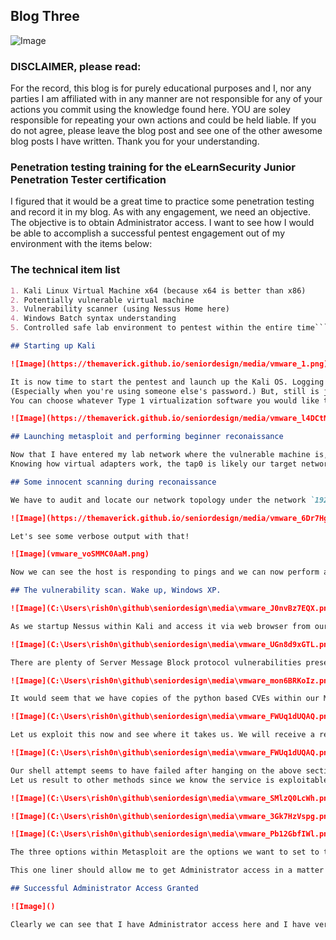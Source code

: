 ## Blog Three

![Image](https://themaverick.github.io/seniordesign/gifs/matrixbackground.gif)

### DISCLAIMER, please read:
For the record, this blog is for purely educational purposes and I, nor any parties I am affiliated with in any manner are not responsible for any of your actions you commit using the knowledge found here. YOU are soley responsible for repeating your own actions and could be held liable. If you do not agree, please leave the blog post and see one of the other awesome blog posts I have written. Thank you for your understanding. 

### Penetration testing training for the eLearnSecurity Junior Penetration Tester certification 
I figured that it would be a great time to practice some penetration testing and record it in my blog. As with any engagement, we need an objective. The objective is to obtain Administrator access. I want to see how I would be able to accomplish a successful pentest engagement out of my environment with the items below: 

### The technical item list
```markdown
1. Kali Linux Virtual Machine x64 (because x64 is better than x86)
2. Potentially vulnerable virtual machine
3. Vulnerability scanner (using Nessus Home here)
4. Windows Batch syntax understanding 
5. Controlled safe lab environment to pentest within the entire time```

## Starting up Kali

![Image](https://themaverick.github.io/seniordesign/media/vmware_1.png)

It is now time to start the pentest and launch up the Kali OS. Logging in is always fun.
(Especially when you're using someone else's password.) But, still is just my password.
You can choose whatever Type 1 virtualization software you would like to use, I prefer my copy of VMWare Workstation 16 (which was just released!) I prefer the plenty more RAM for the Nessus vulnerability scans since it can take a very long time otherwise.

![Image](https://themaverick.github.io/seniordesign/media/vmware_l4DCtNyif1.png)

## Launching metasploit and performing beginner reconaissance

Now that I have entered my lab network where the vulnerable machine is, I have to decipher which private IP address is it really located on.
Knowing how virtual adapters work, the tap0 is likely our target network. I used grep to shorten the output and get to the point.

## Some innocent scanning during reconaissance

We have to audit and locate our network topology under the network `192.168.99.0/24` and identify our target machine. We are `192.168.99.100` as indicated in the screenshot above which places us directly on the same network as our target machine. To hide our tracks and make it more difficult to trace, we launch a specific nmap scan. In this instance, there could or could not be a firewall to block sequenced scans. We are doing a ping sweep to see who lives on the network. It seems it is only us two, me and .12.

![Image](https://themaverick.github.io/seniordesign/media/vmware_6Dr7HgkZ3A.png)

Let's see some verbose output with that!

![Image](vmware_voSMMC0AaM.png)

Now we can see the host is responding to pings and we can now perform a vulnerability scan upon the host machine, which is typically loud and obvious on a network which can be shown in the network logs but it is industry standard practice. 

## The vulnerability scan. Wake up, Windows XP.

![Image](C:\Users\rish0n\github\seniordesign\media\vmware_J0nvBz7EQX.png)

As we startup Nessus within Kali and access it via web browser from our locally hosted virtual machine we can begin our scan. In the event we do not have a nessus instance available we can still run using `nmap -T4 -v sV 192.168.99.12` and add vulnerability scanning scripts that come with the nmap package on some operating systems. The scan could take up to 15 minutes, as I am typing the blog, Nessus has found 3 vulnerabilities already.

![Image](C:\Users\rish0n\github\seniordesign\media\vmware_UGn8d9xGTL.png)

There are plenty of Server Message Block protocol vulnerabilities present on this machine. Let's see if we can run with an eternal blue MS-17-010 exploitation and see where it takes us.  

![Image](C:\Users\rish0n\github\seniordesign\media\vmware_mon6BRKoIz.png)

It would seem that we have copies of the python based CVEs within our Metasploit arsenal, and our Nessus scan has shown that is possible to exploit.

![Image](C:\Users\rish0n\github\seniordesign\media\vmware_FWUq1dUQAQ.png)

Let us exploit this now and see where it takes us. We will receive a reverse TCP tunnel based shell meaning we will connect back to the computer from our computer from within the exploited service's TCP tunnel.

![Image](C:\Users\rish0n\github\seniordesign\media\vmware_FWUq1dUQAQ.png)

Our shell attempt seems to have failed after hanging on the above section. 
Let us result to other methods since we know the service is exploitable. By knowing some Windows command line ninjitsu, we can launch our exploit even more sneakingly by running commands remotely on the target system with a lesser likelyhood of crashing the system due to the tendancy of MS-17 as shown below.

![Image](C:\Users\rish0n\github\seniordesign\media\vmware_SMlzQ0LcWh.png)

![Image](C:\Users\rish0n\github\seniordesign\media\vmware_3Gk7HzVspg.png)

![Image](C:\Users\rish0n\github\seniordesign\media\vmware_Pb12GbfIWl.png)

The three options within Metasploit are the options we want to set to target our beloved Windows server. RHOST is the remote host, RPORT is the remote port, and COMMAND will follow the command which brings us the magic we are looking for: Administrator access.

This one liner should allow me to get Administrator access in a matter of a minute now. It enables the default highest-privilege account that has a Logon UI known as the Administrator account built-in and cannot be deleted from Windows. It is painful to secure and can be often overlooked by some security teams. The command also changes the password so I can log in to it. Let's take a look at what happens.

## Successful Administrator Access Granted

![Image]()

Clearly we can see that I have Administrator access here and I have verified it by running `qwinsta` to show our Remote Desktop Protocol session is active and it is indeed me on Windows XP. I hope you enjoyed this demonstration of my penetration testing adventure in preparation for another certification. Mission success.




